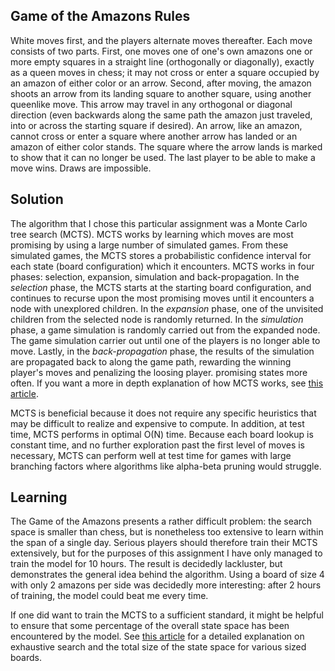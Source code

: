 Game of the Amazons Rules
-------------------------
White moves first, and the players alternate moves thereafter. Each move consists of two parts. First, one moves one of one's own amazons one or more empty squares in a straight line (orthogonally or diagonally), exactly as a queen moves in chess; it may not cross or enter a square occupied by an amazon of either color or an arrow. Second, after moving, the amazon shoots an arrow from its landing square to another square, using another queenlike move. This arrow may travel in any orthogonal or diagonal direction (even backwards along the same path the amazon just traveled, into or across the starting square if desired). An arrow, like an amazon, cannot cross or enter a square where another arrow has landed or an amazon of either color stands. The square where the arrow lands is marked to show that it can no longer be used. The last player to be able to make a move wins. Draws are impossible.

Solution
--------
The algorithm that I chose this particular assignment was a Monte Carlo tree search (MCTS). MCTS works by learning which moves are most promising by using a large number of simulated games. From these simulated games, the MCTS stores a probabilistic confidence interval for each state (board configuration) which it encounters. MCTS works in four phases: selection, expansion, simulation and back-propagation. In the *selection* phase, the MCTS starts at the starting board configuration, and continues to recurse upon the most promising moves until it encounters a node with unexplored children. In the *expansion* phase, one of the unvisited children from the selected node is randomly returned. In the *simulation* phase, a game simulation is randomly carried out from the expanded node. The game simulation carrier out until one of the players is no longer able to move. Lastly, in the *back-propagation* phase, the results of the simulation are propagated back to along the game path, rewarding the winning player's moves and penalizing the loosing player.
 promising states more often. If you want a more in depth explanation of how MCTS works, see [this article](http://jeffbradberry.com/posts/2015/09/intro-to-monte-carlo-tree-search/).
 
 MCTS is beneficial because it does not require any specific heuristics that may be difficult to realize and expensive to compute. In addition, at test time, MCTS performs in optimal O(N) time. Because each board lookup is constant time, and no further exploration past the first level of moves is necessary, MCTS can perform well at test time for games with large branching factors where algorithms like alpha-beta pruning would struggle.

Learning
--------
The Game of the Amazons presents a rather difficult problem: the search space is smaller than chess, but is nonetheless too extensive to learn within the span of a single day. Serious players should therefore train their MCTS extensively, but for the purposes of this assignment I have only managed to train the model for 10 hours. The result is decidedly lackluster, but demonstrates the general idea behind the algorithm. Using a board of size 4 with only 2 amazons per side was decidedly more interesting: after 2 hours of training, the model could beat me every time.


If one did want to train the MCTS to a sufficient standard, it might be helpful to ensure that some percentage of the overall state space has been encountered by the model. See [this article](http://library.msri.org/books/Book42/files/snatzke.pdf) for a detailed explanation on exhaustive search and the total size of the state space for various sized boards.